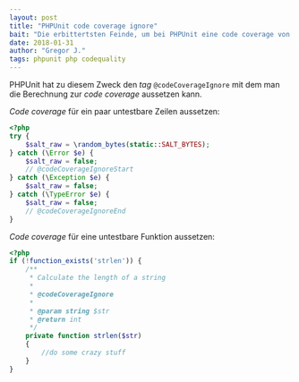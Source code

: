 ```yaml
---
layout: post
title: "PHPUnit code coverage ignore"
bait: "Die erbittertsten Feinde, um bei PHPUnit eine code coverage von 100% zu erreichen, sind Exceptions, die geworfen werden, wenn Systemressourcen fehlen, oder ebensolche Exceptions in privaten Funktionen."
date: 2018-01-31
author: "Gregor J."
tags: phpunit php codequality
---
```


PHPUnit hat zu diesem Zweck den _tag_ `@codeCoverageIgnore` mit dem man die Berechnung zur _code coverage_ aussetzen kann.

_Code coverage_ für ein paar untestbare Zeilen aussetzen:

```php
<?php
try {
    $salt_raw = \random_bytes(static::SALT_BYTES);
} catch (\Error $e) {
    $salt_raw = false;
    // @codeCoverageIgnoreStart
} catch (\Exception $e) {
    $salt_raw = false;
} catch (\TypeError $e) {
    $salt_raw = false;
    // @codeCoverageIgnoreEnd
}
```

_Code coverage_ für eine untestbare Funktion aussetzen:

```php
<?php
if (!function_exists('strlen')) {
    /**
     * Calculate the length of a string
     *
     * @codeCoverageIgnore
     *
     * @param string $str
     * @return int
     */
    private function strlen($str)
    {
        //do some crazy stuff
    }
}
```
